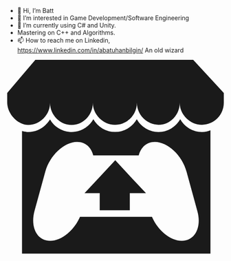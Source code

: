 - 👋 Hi, I’m Batt
- 👀 I’m interested in Game Development/Software Engineering 
- 🌱 I’m currently using C# and Unity.
- Mastering on C++ and Algorithms.
- 📫 How to reach me on Linkedin,
https://www.linkedin.com/in/abatuhanbilgin/ 
An old wizard



 <svg class="svg-inline--fa" aria-hidden="true" role="img" xmlns="http://www.w3.org/2000/svg" viewBox="0 0 177 177">
   <path fill="currentColor" d="M23 0L0 27v7.7c0 9.8 9 18.4 17 18.4 9.9 0 18-8.3 18-18 0 9.7 7.9 18 17.6 18S70 44.8 70 35c0 9.7 8.4 18 18.1 18C98 53 106 44.8 106 35a18 18 0 0 0 17.7 18c9.7 0 17.3-8.3 17.3-18 0 9.7 8.4 18 18.2 18A18 18 0 0 0 177 35v-8L152 0C108.4-.1 23 0 23 0z" fill-rule="evenodd"/>
   <path fill="currentColor" d="M35 48.6c-1 1.6-2.2 3-3.6 4.4-3.6 3.6-8.7 5.9-14.3 5.9-1.4 0-5-.8-5-.8v100h154V57.5c-2.4.9-4.3 1.4-7 1.4a20.3 20.3 0 0 1-17.7-10.4 20.6 20.6 0 0 1-17.7 10.4 20.3 20.3 0 0 1-17.8-10.4 20.4 20.4 0 0 1-35.5 0A20.4 20.4 0 0 1 38.3 53a19.5 19.5 0 0 1-3.3-4.4zM57.2 67c6.7 0 11.5 4.4 13.1 11h37.2c1.7-6.6 6.4-11 13.1-11 10.7 0 22.4 11 26 24.4l8.8 32c3.7 13.3-2 24.3-12.7 24.3-9.4 0-19.6-8.5-24.4-19.6H59.5c-4.9 11.1-15 19.6-24.4 19.6-10.7 0-16.4-11-12.8-24.4l8.8-32C34.8 78 46.5 67 57 67z"/>
   <path fill="currentColor" d="M75.7 95.4l-12.5 13.4h12.4v13.9h24.6v-13.9h13.2l-12.6-13.4-12.5-13.5z"/>
</svg>

<!---
RhinoCoder/RhinoCoder is a ✨ special ✨ repository because its `README.md` (this file) appears on your GitHub profile.
You can click the Preview link to take a look at your changes.
--->
